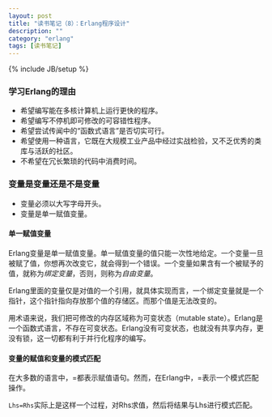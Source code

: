 ```yaml
---
layout: post
title: "读书笔记（8）：Erlang程序设计"
description: ""
category: "erlang"
tags: [读书笔记]
---
```

{% include JB/setup %}

### 学习Erlang的理由

* 希望编写能在多核计算机上运行更快的程序。
* 希望编写不停机即可修改的可容错性程序。
* 希望尝试传闻中的“函数式语言”是否切实可行。
* 希望使用一种语言，它既在大规模工业产品中经过实战检验，又不乏优秀的类库与活跃的社区。
* 不希望在冗长繁琐的代码中消费时间。

### 变量是变量还是不是变量

* 变量必须以大写字母开头。
* 变量是单一赋值变量。

#### 单一赋值变量

Erlang变量是单一赋值变量。单一赋值变量的值只能一次性地给定。一个变量一旦被赋了值，你想再次改变它，就会得到一个错误。一个变量如果含有一个被赋予的值，就称为*绑定变量*，否则，则称为*自由变量*。

Erlang里面的变量仅是对值的一个引用，就具体实现而言，一个绑定变量就是一个指针，这个指针指向存放那个值的存储区。而那个值是无法改变的。

用术语来说，我们把可修改的内存区域称为可变状态（mutable state）。Erlang是一个函数式语言，不存在可变状态。Erlang没有可变状态，也就没有共享内存，更没有锁，这一切都有利于并行化程序的编写。

#### 变量的赋值和变量的模式匹配

在大多数的语言中，=都表示赋值语句。然而，在Erlang中，=表示一个模式匹配操作。

`Lhs=Rhs`实际上是这样一个过程，对Rhs求值，然后将结果与Lhs进行模式匹配。